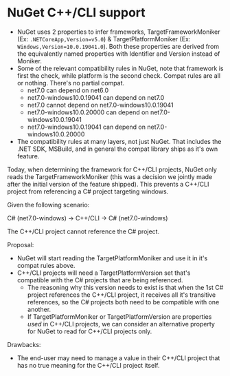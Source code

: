 # NuGet C++/CLI support

- NuGet uses 2 properties to infer frameworks, TargetFrameworkMoniker (Ex: `.NETCoreApp,Version=v5.0`) & TargetPlatformMoniker  (Ex: `Windows,Version=10.0.19041.0`). Both these properties are derived from the equivalently named properties with Identifier and Version instead of Moniker.
- Some of the relevant compatibility rules in NuGet, note that framework is first the check, while platform is the second check. Compat rules are all or nothing. There's no partial compat.
  - net7.0 can depend on net6.0
  - net7.0-windows10.0.19041 can depend on net7.0
  - net7.0 cannot depend on net7.0-windows10.0.19041
  - net7.0-windows10.0.20000 can depend on net7.0-windows10.0.19041
  - net7.0-windows10.0.19041 can depend on net7.0-windows10.0.20000
- The compatibility rules at many layers, not just NuGet. That includes the .NET SDK, MSBuild, and in general the compat library ships as it's own feature.

Today, when determining the framework for C++/CLI projects, NuGet only reads the TargetFrameworkMoniker (this was a decision we jointly made after the initial version of the feature shipped).
This prevents a C++/CLI project from referencing a C# project targeting windows.

Given the following scenario:

C# (net7.0-windows) -> C++/CLI -> C# (net7.0-windows)

The C++/CLI project cannot reference the C# project.

Proposal:

- NuGet will start reading the TargetPlatformMoniker and use it in it's compat rules above.
- C++/CLI projects will need a TargetPlatformVersion set that's compatible with the C# projects that are being referenced.
  - The reasoning why this version needs to exist is that when the 1st C# project references the C++/CLI project, it receives all it's transitive references, so the C# projects both need to be compatible with one another.
  - If TargetPlatformMoniker or TargetPlatformVersion are properties *used* in C++/CLI projects, we can consider an alternative property for NuGet to read for C++/CLI projects only.

Drawbacks:

- The end-user may need to manage a value in their C++/CLI project that has no true meaning for the C++/CLI project itself.
